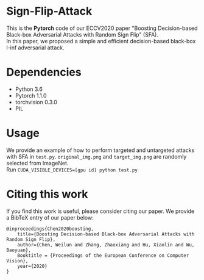 # Sign-Flip-Attack
This is the **Pytorch** code of our ECCV2020 paper "Boosting Decision-based Black-box Adversarial Attacks with Random Sign Flip" (SFA). <br>
In this paper, we proposed a simple and efficient decision-based black-box l-inf adversarial attack.

# Dependencies
* Python 3.6
* Pytorch 1.1.0
* torchvision 0.3.0
* PIL

# Usage
We provide an example of how to perform targeted and untargeted attacks with SFA in `test.py`. `original_img.png` and `target_img.png` are randomly selected from ImageNet. <br>
Run ```CUDA_VISIBLE_DEVICES=[gpu id] python test.py```

# Citing this work
If you find this work is useful, please consider citing our paper. We provide a BibTeX entry of our paper below:

```
@inproceedings{Chen2020boosting,
    title={Boosting Decision-based Black-box Adversarial Attacks with Random Sign Flip},
    author={Chen, Weilun and Zhang, Zhaoxiang and Hu, Xiaolin and Wu, Baoyuan},
    Booktitle = {Proceedings of the European Conference on Computer Vision},
    year={2020}
}
```
